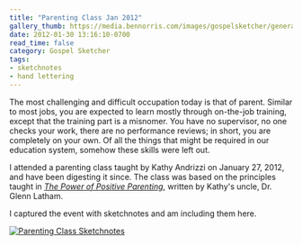```yaml
---
title: "Parenting Class Jan 2012"
gallery_thumb: https://media.bennorris.com/images/gospelsketcher/general/jan-12-parenting-class.jpg
date: 2012-01-30 13:16:10-0700
read_time: false
category: Gospel Sketcher
tags:
- sketchnotes
- hand lettering
---
```


The most challenging and difficult occupation today is that of parent. Similar to most jobs, you are expected to learn mostly through on-the-job training, except that the training part is a misnomer. You have no supervisor, no one checks your work, there are no performance reviews; in short, you are completely on your own. Of all the things that might be required in our education system, somehow these skills were left out.

I attended a parenting class taught by Kathy Andrizzi on January 27, 2012, and have been digesting it since. The class was based on the principles taught in *[The Power of Positive Parenting](https://www.amazon.com/Power-Positive-Parenting-Wonderful-Children/dp/1567131751)*, written by Kathy's uncle, Dr. Glenn Latham.

I captured the event with sketchnotes and am including them here.

[![Parenting Class Sketchnotes](https://media.bennorris.com/images/gospelsketcher/general/jan-12-parenting-class.jpg "Parenting Class Sketchnotes")](https://media.bennorris.com/images/gospelsketcher/general/jan-12-parenting-class.jpg)